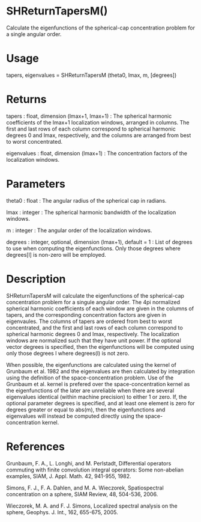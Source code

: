 # SHReturnTapersM()

Calculate the eigenfunctions of the spherical-cap concentration problem for a single angular order.

# Usage

tapers, eigenvalues = SHReturnTapersM (theta0, lmax, m, [degrees])

# Returns

tapers : float, dimension (lmax+1, lmax+1)
:   The spherical harmonic coefficients of the lmax+1 localization windows, arranged in columns. The first and last rows of each column correspond to spherical harmonic degrees 0 and lmax, respectively, and the columns are arranged from best to worst concentrated. 

eigenvalues : float, dimension (lmax+1)
:   The concentration factors of the localization windows.

# Parameters

theta0 : float
:   The angular radius of the spherical cap in radians.

lmax : integer
:   The spherical harmonic bandwidth of the localization windows.

m : integer
:   The angular order of the localization windows.

degrees : integer, optional, dimension (lmax+1), default = 1
:   List of degrees to use when computing the eigenfunctions. Only those degrees where degrees[l] is non-zero will be employed.

# Description

SHReturnTapersM will calculate the eigenfunctions of the spherical-cap concentration problem for a singule angular order. The 4pi normalized spherical harmonic coefficients of each window are given in the columns of tapers, and the corresponding concentration factors are given in eigenvaules. The columns of tapers are ordered from best to worst concentrated, and the first and last rows of each column correspond to spherical harmonic degrees 0 and lmax, respectively. The localization windows are normalized such that they have unit power. If the optional vector degrees is specified, then the eigenfunctions will be computed using only those degrees l where degrees(l) is not zero.

When possible, the eigenfunctions are calculated using the kernel of Grunbaum et al. 1982 and the eigenvalues are then calculated by integration using the definition of the space-concentration problem. Use of the Grunbaum et al. kernel is prefered over the space-concentration kernel as the eigenfunctions of the later are unreliable when there are several eigenvalues identical (within machine precision) to either 1 or zero. If, the optional parameter degrees is specified, and at least one element is zero for degrees greater or equal to abs(m), then the eigenfunctions and eigenvalues will instead be computed directly using the space-concentration kernel.

# References

Grunbaum, F. A., L. Longhi, and M. Perlstadt, Differential operators commuting with finite convolution integral operators: Some non-abelian examples, SIAM, J. Appl. Math. 42, 941-955, 1982.

Simons, F. J., F. A. Dahlen, and M. A. Wieczorek, Spatiospectral concentration on a sphere, SIAM Review, 48, 504-536, 2006.

Wieczorek, M. A. and F. J. Simons, Localized spectral analysis on the sphere, 
Geophys. J. Int., 162, 655-675, 2005.

